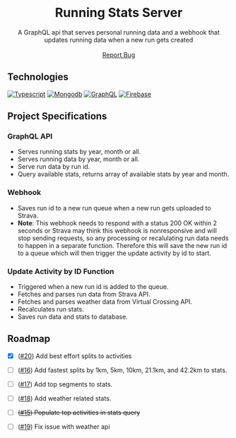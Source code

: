 <br />
<p align="center">
  <h1 align="center">Running Stats Server</h3>
  <p align="center">
    A GraphQL api that serves personal running data and a webhook that updates running data when a new run gets created
    <br />
    <br />
    <a href="https://github.com/jesse-moore/running-stats-server/issues/new">Report Bug</a>
</p>

## Technologies
[![Typescript][typescript-badge]][typescript-url]
[![Mongodb][mongodb-badge]][mongodb-url]
[![GraphQL][graphql-badge]][graphql-url]
[![Firebase][firebase-badge]][firebase-url]

## Project Specifications
### GraphQL API
* Serves running stats by year, month or all.
* Serves running data by year, month or all.
* Serve run data by run id.
* Query available stats, returns array of available stats by year and month.
### Webhook
* Saves run id to a new run queue when a new run gets uploaded to Strava.
* **Note**: This webhook needs to respond with a status 200 OK within 2 seconds or Strava may think this webhook is nonresponsive and will stop sending requests, so any processing or recalulating run data needs to happen in a separate function. Therefore this will save the new run id to a queue which will then trigger the update activity by id to start.
### Update Activity by ID Function
* Triggered when a new run id is added to the queue.
* Fetches and parses run data from Strava API.
* Fetches and parses weather data from Virtual Crossing API.
* Recalculates run stats.
* Saves run data and stats to database.

## Roadmap
- [X] ([#20][i20]) Add best effort splits to activities
- [ ] ([#16][i16]) Add fastest splits by 1km, 5km, 10km, 21.1km, and 42.2km to stats.
- [ ] ([#17][i17]) Add top segments to stats.
- [ ] ([#18][i18]) Add weather related stats.
- [ ] ~~([#15][i15]) Populate top activities in stats query~~
- [ ] ([#19][i19]) Fix issue with weather api


<!-- MARKDOWN LINKS & IMAGES -->
<!-- https://www.markdownguide.org/basic-syntax/#reference-style-links -->
[typescript-url]: https://www.typescriptlang.org
[typescript-badge]: https://img.shields.io/badge/TypeScript-222222?style=flat-square&logo=typescript&logoColor=3178C6
[mongodb-url]: https://www.mongodb.com/
[mongodb-badge]: https://img.shields.io/badge/MongoDB-222222?style=flat-square&logo=mongodb&logoColor=47A248
[graphql-url]: https://graphql.org/
[graphql-badge]: https://img.shields.io/badge/GraphQL-222222?style=flat-square&logo=graphql&logoColor=E10098
[firebase-url]: https://firebase.google.com/
[firebase-badge]: https://img.shields.io/badge/Firebase-222222?style=flat-square&logo=firebase&logoColor=FFCA28
[i16]: https://github.com/jesse-moore/running-stats-server/issues/16
[i15]: https://github.com/jesse-moore/running-stats-server/issues/15
[i17]: https://github.com/jesse-moore/running-stats-server/issues/17
[i18]: https://github.com/jesse-moore/running-stats-server/issues/18
[i19]: https://github.com/jesse-moore/running-stats-server/issues/19
[i20]: https://github.com/jesse-moore/running-stats-server/issues/20




